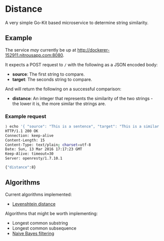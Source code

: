 # Distance

A very simple Go-Kit based microservice to determine string similarity.

## Example

The service _may_ currently be up at http://dockerer-152911.nitrousapp.com:8080.

It expects a POST request to `/` with the following as a JSON encoded body:

- **source**: The first string to compare.
- **target**: The seconds string to compare.

And will return the following on a successful comparison:

- **distance**: An integer that represents the similarity of the two strings - the lower it is, the more similar the strings are.

### Example request

```bash
⟩ echo '{ "source": "This is a sentence", "target": "This is a similar sentence" }' | http http://dockerer-152911.nitrousapp.com:8080
HTTP/1.1 200 OK
Connection: keep-alive
Content-Length: 15
Content-Type: text/plain; charset=utf-8
Date: Sun, 13 Mar 2016 17:17:23 GMT
Keep-Alive: timeout=30
Server: openresty/1.7.10.1

{"distance":8}
```

## Algorithms

Current algorithms implemented:

- [Levenshtein distance](https://en.wikipedia.org/wiki/Levenshtein_distance)

Algorithms that might be worth implementing:

- Longest common substring
- Longest common subsequence
- [Naive Bayes filtering](https://en.wikipedia.org/wiki/Naive_Bayes_spam_filtering)
